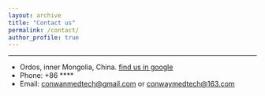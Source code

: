 ```yaml
---
layout: archive
title: "Contact us"
permalink: /contact/
author_profile: true
---
```


------
- Ordos, inner Mongolia, China. [find us in google](https://goo.gl/maps/rXFqdB3Jm7L1rycSA)
- Phone: +86 ****
- Email: conwanmedtech@gmail.com or conwaymedtech@163.com
